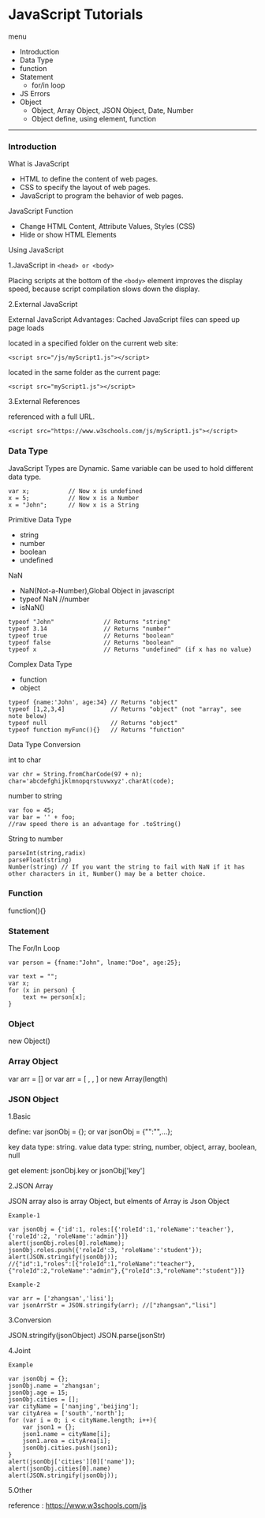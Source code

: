 # JavaScript Tutorials


menu

- Introduction
- Data Type
- function
- Statement
	- for/in loop
- JS Errors
- Object
	- Object, Array Object, JSON Object, Date, Number
 	- Object define, using element, function

------------------------------------------

### Introduction

What is JavaScript

- HTML to define the content of web pages.
- CSS to specify the layout of web pages.
- JavaScript to program the behavior of web pages.

JavaScript Function

- Change HTML Content, Attribute Values, Styles (CSS)
- Hide or show HTML Elements


Using JavaScript

1.JavaScript in `<head> or <body>`

Placing scripts at the bottom of the `<body>` element improves the display speed, because script compilation slows down the display.

2.External JavaScript
 
External JavaScript Advantages: Cached JavaScript files can speed up page loads

located in a specified folder on the current web site:

`<script src="/js/myScript1.js"></script>`

located in the same folder as the current page:

`<script src="myScript1.js"></script>`

3.External References

referenced with a full URL.

`<script src="https://www.w3schools.com/js/myScript1.js"></script>`




### Data Type

JavaScript Types are Dynamic. Same variable can be used to hold different data type.

```
var x;           // Now x is undefined
x = 5;           // Now x is a Number
x = "John";      // Now x is a String
```

Primitive Data Type

- string
- number
- boolean
- undefined

NaN
- NaN(Not-a-Number),Global Object in javascript
- typeof NaN //number
- isNaN() 

```
typeof "John"              // Returns "string" 
typeof 3.14                // Returns "number"
typeof true                // Returns "boolean"
typeof false               // Returns "boolean"
typeof x                   // Returns "undefined" (if x has no value)
```

Complex Data Type

- function
- object

```
typeof {name:'John', age:34} // Returns "object"
typeof [1,2,3,4]             // Returns "object" (not "array", see note below)
typeof null                  // Returns "object"
typeof function myFunc(){}   // Returns "function"
```

Data Type Conversion

int to char

```
var chr = String.fromCharCode(97 + n); 
char='abcdefghijklmnopqrstuvwxyz'.charAt(code);
```

number to string


```
var foo = 45;
var bar = '' + foo;
//raw speed there is an advantage for .toString()

```

String to number


```
parseInt(string,radix) 
parseFloat(string)
Number(string) // If you want the string to fail with NaN if it has other characters in it, Number() may be a better choice.

```
### Function

function(){}


### Statement

The For/In Loop
```
var person = {fname:"John", lname:"Doe", age:25}; 

var text = "";
var x;
for (x in person) {
    text += person[x];
}
```




### Object

new Object()

### Array Object

var arr = [] or var arr = [ , , ] or new Array(length)



### JSON Object

1.Basic

define: var jsonObj = {}; or var jsonObj = {"":"",...};

key data type: string. value data type: string, number, object, array, boolean, null

get element: jsonObj.key or jsonObj['key']


2.JSON Array

JSON array also is array Object, but elments of Array is Json Object

```
Example-1			

var jsonObj = {'id':1, roles:[{'roleId':1,'roleName':'teacher'}, {'roleId':2, 'roleName':'admin'}]}
alert(jsonObj.roles[0].roleName);
jsonObj.roles.push({'roleId':3, 'roleName':'student'});
alert(JSON.stringify(jsonObj)); 
//{"id":1,"roles":[{"roleId":1,"roleName":"teacher"},{"roleId":2,"roleName":"admin"},{"roleId":3,"roleName":"student"}]}

Example-2

var arr = ['zhangsan','lisi'];
var jsonArrStr = JSON.stringify(arr); //["zhangsan","lisi"]

```


3.Conversion

JSON.stringify(jsonObject)
JSON.parse(jsonStr)	


4.Joint

``` 
Example

var jsonObj = {};
jsonObj.name = 'zhangsan';
jsonObj.age = 15;
jsonObj.cities = [];
var cityName = ['nanjing','beijing'];
var cityArea = ['south','north'];
for (var i = 0; i < cityName.length; i++){
	var json1 = {};
	json1.name = cityName[i];
	json1.area = cityArea[i];
	jsonObj.cities.push(json1);
}
alert(jsonObj['cities'][0]['name']);
alert(jsonObj.cities[0].name)
alert(JSON.stringify(jsonObj));

```

5.Other


reference : https://www.w3schools.com/js

